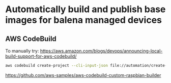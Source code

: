 # Automatically build and publish base images for balena managed devices

## AWS CodeBuild

To manually try:
https://aws.amazon.com/blogs/devops/announcing-local-build-support-for-aws-codebuild/
```./codebuild_build.sh -i aws/codebuild/standard:2.0 -b buildspec-rpi3.yml -a .
aws codebuild create-project --cli-input-json file://automation/create-project-cli-input.json\
```
https://github.com/aws-samples/aws-codebuild-custom-raspbian-builder